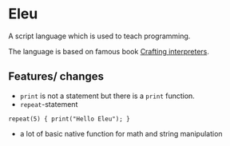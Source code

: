 # Eleu

A  script language which is used to teach programming.


The language is based on famous book [Crafting interpreters](http://craftinginterpreters.com/).


## Features/ changes

* `print` is not a statement but there is a `print` function.
* `repeat`-statement


```eleu
repeat(5) { print("Hello Eleu"); }
```

* a lot of basic native function for math and string manipulation

